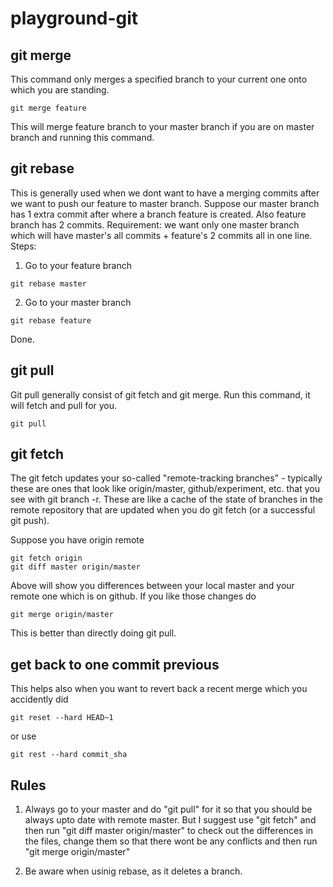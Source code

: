 # playground-git


## git merge
This command only merges a specified branch to your current one onto which you are standing.
```
git merge feature
```
This will merge feature branch to your master branch if you are on master branch and running this command.

## git rebase
This is generally used when we dont want to have a merging commits after we want to push our feature to master branch.
Suppose our master branch has 1 extra commit after where a branch feature is created.
Also feature branch has 2 commits.
Requirement: we want only one master branch which will have master's all commits + feature's 2 commits all in one line.
Steps:
1. Go to your feature branch
```
git rebase master
```
2. Go to your master branch
```
git rebase feature
```
Done.

## git pull
Git pull generally consist of git fetch and git merge. Run this command, it will fetch and pull for you.
```
git pull
```

## git fetch
The git fetch updates your so-called "remote-tracking branches" - typically these are ones that look like origin/master, github/experiment, etc. that you see with git branch -r. These are like a cache of the state of branches in the remote repository that are updated when you do git fetch (or a successful git push).

Suppose you have origin remote
```
git fetch origin
git diff master origin/master
```
Above will show you differences between your local master and your remote one which is on github.
If you like those changes do
```
git merge origin/master
```
This is better than directly doing git pull.

## get back to one commit previous
This helps also when you want to revert back a recent merge which you accidently did
```
git reset --hard HEAD~1
```
or use
```
git rest --hard commit_sha
```

## Rules
1. Always go to your master and do "git pull" for it so that you should be always upto date with remote master. But I suggest use "git fetch" and then run "git diff master origin/master" to check out the differences in the files, change them so that there wont be any conflicts and then run "git merge origin/master"

2. Be aware when usinig rebase, as it deletes a branch.
